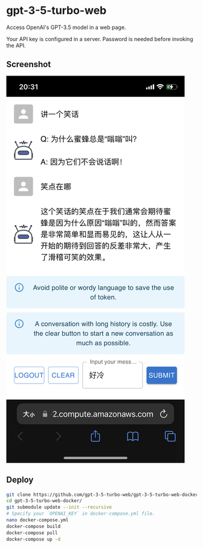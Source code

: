 # gpt-3-5-turbo-web

Access OpenAI's GPT-3.5 model in a web page.

Your API key is configured in a server. Password is needed before invoking the API.

## Screenshot

![](screenshot.png)

## Deploy

```bash
git clone https://github.com/gpt-3-5-turbo-web/gpt-3-5-turbo-web-docker.git
cd gpt-3-5-turbo-web-docker/
git submodule update --init --recursive
# Specify your `OPENAI_KEY` in docker-compose.yml file.
nano docker-compose.yml
docker-compose build
docker-compose pull
docker-compose up -d
```